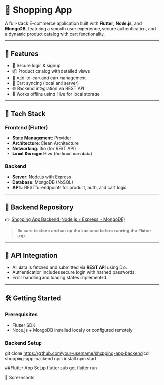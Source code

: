 # 🛒 Shopping App

A full-stack E-commerce application built with **Flutter**, **Node.js**, and **MongoDB**, featuring a smooth user experience, secure authentication, and a dynamic product catalog with cart functionality.


---

## 🚀 Features

- 🔐 Secure login & signup
- 📦 Product catalog with detailed views
- 🛒 Add-to-cart and cart management
- 🔄 Cart syncing (local and server)
- 🌐 Backend integration via REST API
- 📡 Works offline using Hive for local storage

---

## 🧱 Tech Stack

### Frontend (Flutter)
- **State Management**: Provider
- **Architecture**: Clean Architecture
- **Networking**: Dio (for REST API)
- **Local Storage**: Hive (for local cart data)

### Backend
- **Server**: Node.js with Express
- **Database**: MongoDB (NoSQL)
- **APIs**: RESTful endpoints for product, auth, and cart logic

---

## 🔗 Backend Repository

👉 [Shopping App Backend (Node.js + Express + MongoDB)](https://github.com/muhammednashat/server_shopping_app)

> Be sure to clone and set up the backend before running the Flutter app.

---

## 🔌 API Integration

- All data is fetched and submitted via **REST API** using Dio.
- Authentication includes secure login with hashed passwords.
- Error handling and loading states implemented.

---

## 🛠️ Getting Started

### Prerequisites
- Flutter SDK
- Node.js + MongoDB installed locally or configured remotely

### Backend Setup
git clone https://github.com/your-username/shopping-app-backend
cd shopping-app-backend
npm install
npm start

##Flutter App Setup
flutter pub get
flutter run

📸 Screenshots

  
